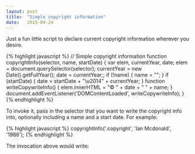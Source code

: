 ```yaml
---
layout: post
title:  "Simple copyright information"
date:   2015-04-24
---
```


Just a fun little script to declare current copyright information wherever
you desire.

{% highlight javascript %}
// Simple copyright information
function copyrightInfo(selector, name, startDate) {
    var elem, currentYear, date;
    elem = document.querySelector(selector);
    currentYear = new Date().getFullYear();
    date = currentYear;;
    if (!name) {
        name = "";
    }
    if (startDate) {
        date = startDate + "\u2014" + currentYear;
    }
    function writeCopywriteInfo() {
        elem.innerHTML = "&copy; " + date + " " + name;
    }
    document.addEventListener('DOMContentLoaded', writeCopywriteInfo);
}
{% endhighlight %}

To invoke it, pass in the selector that you want to write the copyright info
into, optionally including a name and a start date. For example:

{% highlight javascript %}
copyrightInfo('.copyright', 'Ian Mcdonald', '1986');
{% endhighlight %}

The invocation above would write:
<br><em class="copyright"></em>

<script>
function copyrightInfo(selector, name, startDate) {
    var elem, currentYear, date;
    elem = document.querySelector(selector);
    currentYear = new Date().getFullYear();
    date = currentYear;;
    if (!name) {
        name = "";
    }
    if (startDate) {
        date = startDate + "\u2014" + currentYear;
    }
    function writeCopywriteInfo() {
        elem.innerHTML = "&copy; " + date + " " + name;
    }
    document.addEventListener('DOMContentLoaded', writeCopywriteInfo);
}
copyrightInfo('.copyright', 'Ian Mcdonald', '1986');
</script>
